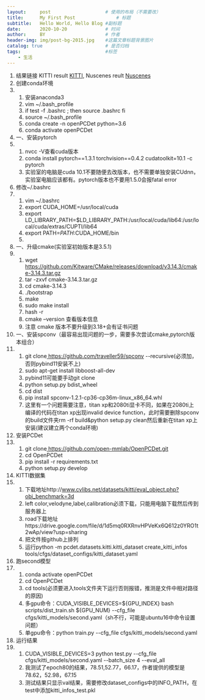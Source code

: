 ```yaml
---
layout:     post   				    # 使用的布局（不需要改）
title:      My First Post 				# 标题 
subtitle:   Hello World, Hello Blog #副标题
date:       2020-10-20 				# 时间
author:     BY 						# 作者
header-img: img/post-bg-2015.jpg 	#这篇文章标题背景图片
catalog: true 						# 是否归档
tags:								#标签
    - 生活
---
```


1. 结果链接 KITTI     result [KITTI](https://docs.google.com/spreadsheets/d/13EjrKI0qY7HKAAKl06CcC9-E0GzXBt-19c5Htp8y0Go/edit?usp=sharing),     Nuscenes reult [Nuscenes](https://docs.google.com/spreadsheets/d/1FrTqvdbo9OSf8xZ0juBbHDHBPM9GlguMFyvQqv0yIr0/edit?usp=sharing)
2. 创建conda环境
3. 1. 安装anaconda3
   2. vim      ~/.bash_profile
   3. if      test -f .bashrc ; then source .bashrc fi
   4. source ~/.bash_profile
   5. conda      create -n openPCDet python=3.6
   6. conda      activate openPCDet
4. 一、安装pytorch
5. 1. nvcc -V查看cuda版本
   2. conda      install pytorch==1.3.1 torchvision==0.4.2 cudatoolkit=10.1 -c pytorch
   3. 实验室的电脑是cuda      10.1不要随便去改版本，也不需要单独安装CUdnn，实验室电脑应该都有。pytorch版本也不要用1.5.0会报fatal error
6. 修改~/.bashrc
7. 1. vim      ~/.bashrc
   2. export CUDA_HOME=/usr/local/cuda
   3. export      LD_LIBRARY_PATH=$LD_LIBRARY_PATH:/usr/local/cuda/lib64:/usr/local/cuda/extras/CUPTI/lib64
   4. export      PATH=$PATH:$CUDA_HOME/bin
   5.  
8. 一、升级cmake(实验室初始版本是3.5.1)
9. 1. wget[ ](https://github.com/Kitware/CMake/releases/download/v3.14.3/cmake-3.14.3.tar.gz)https://github.com/Kitware/CMake/releases/download/v3.14.3/cmake-3.14.3.tar.gz
   2. tar      -zxvf cmake-3.14.3.tar.gz
   3. cd      cmake-3.14.3
   4. ./bootstrap
   5. make
   6. sudo      make install
   7. hash -r
   8. cmake      –version 查看版本信息
   9. 注意 cmake 版本不要升级到3.18+会有证书问题
10. 一、安装spconv（最容易出现问题的一步，需要多次尝试cmake,pytorch版本组合）
11. 1.  git      clone[ ](https://github.com/traveller59/spconv)https://github.com/traveller59/spconv      --recursive(必须加，否则pybind11安装不上)
    2.  sudo      apt-get install libboost-all-dev
    3. pybind11可能要手动git      clone
    4. python      setup.py bdist_wheel
    5.  cd      dist
    6. pip      install spconv-1.2.1-cp36-cp36m-linux_x86_64.whl
    7. 这里有一个问题需要注意，titan      xp和2080ti显卡不同，如果在2080ti上编译的代码在titan xp出现invalid device function，此时需要删除spconv的build文件夹rm      -rf build&python setup.py clean然后重新在titan xp上安装(建议建立两个conda环境)
12. 安装PCDet
13. 1. git      clone[ ](https://github.com/open-mmlab/OpenPCDet.git)https://github.com/open-mmlab/OpenPCDet.git
    2. cd      OpenPCDet
    3.  pip      install -r requirements.txt
    4.  python      setup.py develop
14. KITTI数据集
15. 1. 下载地址http://www.cvlibs.net/datasets/kitti/eval_object.php?obj_benchmark=3d
    2. left      color,velodyne,label,calibration必须下载，只能用电脑下载然后传到服务器上
    3. road下载地址https://drive.google.com/file/d/1d5mq0RXRnvHPVeKx6Q612z0YRO1t2wAp/view?usp=sharing
    4. 把文件按github上排列
    5. 运行python      -m      pcdet.datasets.kitti.kitti_dataset create_kitti_infos tools/cfgs/dataset_configs/kitti_dataset.yaml
16. 跑second模型
17. 1. conda      activate openPCDet
    2. cd      OpenPCDet
    3. cd tools(必须要进入tools文件夹下运行否则报错，推测是文件中相对路径的原因)
    4. 多gpu命令：CUDA_VISIBLE_DEVICES=${GPU_INDEX}      bash scripts/dist_train.sh ${GPU_NUM} --cfg_file      cfgs/kitti_models/second.yaml（sh不行，可能是ubuntu16中命令设置问题）
    5. 单gpu命令：python      train.py --cfg_file cfgs/kitti_models/second.yaml
18. 运行结果
19. 1. CUDA_VISIBLE_DEVICES=3      python test.py --cfg_file cfgs/kitti_models/second.yaml --batch_size 4      --eval_all
    2. 我测试了epoch80的结果，78.51,52.77，66.17，作者提供的模型是78.62，52.98，67.15
    3. 测试结果只显示val结果，需要修改dataset_configs中的INFO_PATH，在test中添加kitti_infos_test.pkl

 